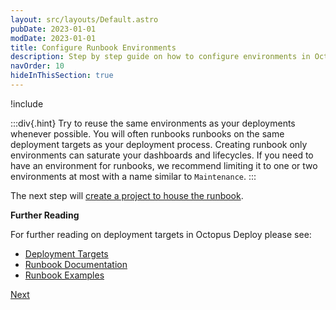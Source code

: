 ```yaml
---
layout: src/layouts/Default.astro
pubDate: 2023-01-01
modDate: 2023-01-01
title: Configure Runbook Environments
description: Step by step guide on how to configure environments in Octopus Deploy.
navOrder: 10
hideInThisSection: true
---
```


!include <creating-environments>

:::div{.hint}
Try to reuse the same environments as your deployments whenever possible.  You will often runbooks runbooks on the same deployment targets as your deployment process.  Creating runbook only environments can saturate your dashboards and lifecycles.  If you need to have an environment for runbooks, we recommend limiting it to one or two environments at most with a name similar to `Maintenance`.
:::

The next step will [create a project to house the runbook](/docs/getting-started/first-runbook-run/create-runbook-projects).

**Further Reading**

For further reading on deployment targets in Octopus Deploy please see:

- [Deployment Targets](/docs/infrastructure/deployment-targets)
- [Runbook Documentation](/docs/runbooks)
- [Runbook Examples](/docs/runbooks/runbook-examples)

<span><a class="btn btn-success" href="/docs/getting-started/first-runbook-run/create-runbook-projects">Next</a></span>